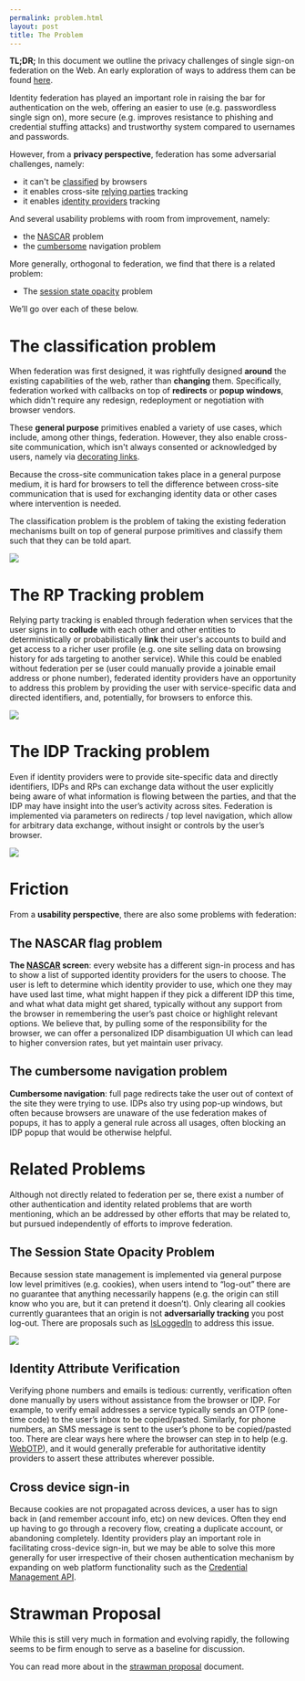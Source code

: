 ```yaml
---
permalink: problem.html
layout: post
title: The Problem
---
```


**TL;DR;** In this document we outline the privacy challenges of single sign-on federation on the Web. An early exploration of ways to address them can be found [here](README.md).

Identity federation has played an important role in raising the bar for authentication on the web, offering an easier to use (e.g. passwordless single sign on), more secure (e.g. improves resistance to phishing and credential stuffing attacks) and trustworthy system compared to usernames and passwords.

However, from a **privacy perspective**, federation has some adversarial challenges, namely:

- it can't be [classified](#the-classification-problem) by browsers
- it enables cross-site [relying parties](#the-rp-tracking-problem) tracking
- it enables [identity providers](#the-idp-tracking-problem) tracking

And several usability problems with room from improvement, namely:

- the [NASCAR](#the-nascar-flag-problem) problem
- the [cumbersome](#the-cumbersome-navigation-problem) navigation problem

More generally, orthogonal to federation, we find that there is a related problem:

- The [session state opacity](#the-session-state-opacity-problem) problem

We’ll go over each of these below.

# The classification problem

When federation was first designed, it was rightfully designed **around** the existing capabilities of the web, rather than **changing** them. Specifically, federation worked with callbacks on top of **redirects** or **popup windows**, which didn't require any redesign, redeployment or negotiation with browser vendors.

These **general purpose** primitives enabled a variety of use cases, which include, among other things, federation. However, they also enable cross-site communication, which isn't always consented or acknowledged by users, namely via [decorating links](https://www.chromium.org/Home/chromium-privacy/privacy-sandbox).

Because the cross-site communication takes place in a general purpose medium, it is hard for browsers to tell the difference between cross-site communication that is used for exchanging identity data or other cases where intervention is needed.

The classification problem is the problem of taking the existing federation mechanisms built on top of general purpose primitives and classify them such that they can be told apart.

![](static/mock9.svg)

# The RP Tracking problem

Relying party tracking is enabled through federation when services that the user signs in to **collude** with each other and other entities to deterministically or probabilistically **link** their user's accounts to build and get access to a richer user profile (e.g. one site selling data on browsing history for ads targeting to another service). While this could be enabled without federation per se (user could manually provide a joinable email address or phone number), federated identity providers have an opportunity to address this problem by providing the user with service-specific data and directed identifiers, and, potentially, for browsers to enforce this. 

![](static/mock3.svg)

# The IDP Tracking problem

Even if identity providers were to provide site-specific data and directly identifiers, IDPs and RPs can exchange data without the user explicitly being aware of what information is flowing between the parties, and that the IDP may have insight into the user’s activity across sites. Federation is implemented via parameters on redirects / top level navigation, which allow for arbitrary data exchange, without insight or controls by the user’s browser.

![](static/mock10.svg)

# Friction

From a **usability perspective**, there are also some problems with federation:

## The NASCAR flag problem

**The [NASCAR](https://developers.google.com/identity/toolkit/web/federated-login#the_nascar_page) screen**: every website has a different sign-in process and has to show a list of supported identity providers for the users to choose. The user is left to determine which identity provider to use, which one they may have used last time, what might happen if they pick a different IDP this time, and what what data might get shared, typically without any support from the browser in remembering the user’s past choice or highlight relevant options. We believe that, by pulling some of the responsibility for the browser, we can offer a personalized IDP disambiguation UI which can lead to higher conversion rates, but yet maintain user privacy.

## The cumbersome navigation problem

**Cumbersome navigation**: full page redirects take the user out of context of the site they were trying to use. IDPs also try using pop-up windows, but often because browsers are unaware of the use federation makes of popups, it has to apply a general rule across all usages, often blocking an IDP popup that would be otherwise helpful.

# Related Problems

Although not directly related to federation per se, there exist a number of other authentication and identity related problems that are worth mentioning, which an be addressed by other efforts that may be related to, but pursued independently of efforts to improve federation.

## The Session State Opacity Problem

Because session state management is implemented via general purpose low level primitives (e.g. cookies), when users intend to “log-out” there are no guarantee that anything necessarily happens (e.g. the origin can still know who you are, but it can pretend it doesn’t). Only clearing all cookies currently guarantees that an origin is not **adversarially tracking** you post log-out. There are proposals such as [IsLoggedIn](https://github.com/WebKit/explainers/tree/master/IsLoggedIn) to address this issue.

![](static/mock5.svg)

## Identity Attribute Verification

Verifying phone numbers and emails is tedious: currently, verification often done manually by users without assistance from the browser or IDP. For example, to verify email addresses a service typically sends an OTP (one-time code) to the user’s inbox to be copied/pasted. Similarly, for phone numbers, an SMS message is sent to the user’s phone to be copied/pasted too. There are clear ways here where the browser can step in to help (e.g. [WebOTP](https://github.com/WICG/WebOTP)), and it would generally preferable for authoritative identity providers to assert these attributes wherever possible.

## Cross device sign-in

Because cookies are not propagated across devices, a user has to sign back in (and remember account info, etc) on new devices. Often they end up having to go through a recovery flow, creating a duplicate account, or abandoning completely. Identity providers play an important role in facilitating cross-device sign-in, but we may be able to solve this more generally for user irrespective of their chosen authentication mechanism by expanding on web platform functionality such as the [Credential Management API](https://www.w3.org/TR/credential-management-1/).

# Strawman Proposal

While this is still very much in formation and evolving rapidly, the following seems to be firm enough to serve as a baseline for discussion.

You can read more about in the [strawman proposal](README.md) document.
